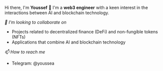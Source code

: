 Hi there, I'm **Youssef** 👋
I'm a **web3 engineer** with a keen interest in the interactions between AI and blockchain technology.

*👯 I'm looking to collaborate on*
- Projects related to decentralized finance (DeFi) and non-fungible tokens (NFTs)
- Applications that combine AI and blockchain technology

*📫 How to reach me*
- Telegram: @youssea
